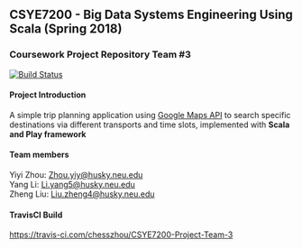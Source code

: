 ## CSYE7200 - Big Data Systems Engineering Using Scala (Spring 2018)
### Coursework Project Repository Team #3   
[![Build Status](https://travis-ci.com/chesszhou/CSYE7200-Project-Team-3.svg?token=CXaspdw3zwL7uz1NMhai&branch=master)](https://travis-ci.com/chesszhou/CSYE7200-Project-Team-3)

#### Project Introduction
A simple trip planning application using [Google Maps API](https://developers.google.com/maps/) to search specific destinations via different transports and time slots, implemented with __Scala and Play framework__

#### Team members  
Yiyi Zhou: <Zhou.yiy@husky.neu.edu>  
Yang Li: <Li.yang5@husky.neu.edu>  
Zheng Liu: <Liu.zheng4@husky.neu.edu>  

#### TravisCI Build  
https://travis-ci.com/chesszhou/CSYE7200-Project-Team-3
